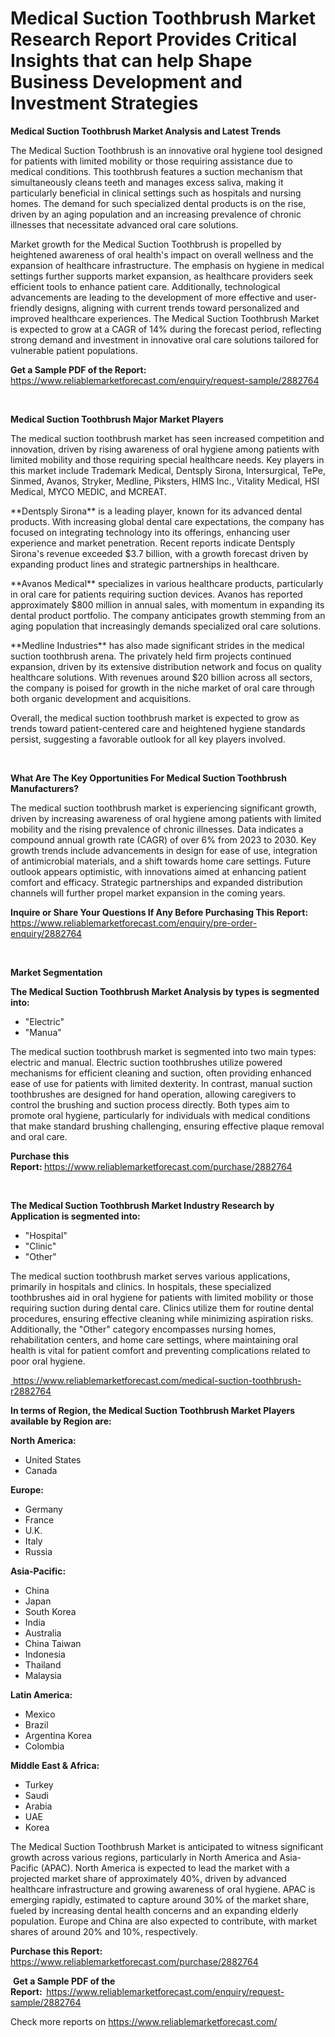 <p><h1>Medical Suction Toothbrush Market Research Report Provides Critical Insights that can help Shape Business Development and Investment Strategies</h1></p><p><strong>Medical Suction Toothbrush Market Analysis and Latest Trends</strong></p>
<p><p>The Medical Suction Toothbrush is an innovative oral hygiene tool designed for patients with limited mobility or those requiring assistance due to medical conditions. This toothbrush features a suction mechanism that simultaneously cleans teeth and manages excess saliva, making it particularly beneficial in clinical settings such as hospitals and nursing homes. The demand for such specialized dental products is on the rise, driven by an aging population and an increasing prevalence of chronic illnesses that necessitate advanced oral care solutions.</p><p>Market growth for the Medical Suction Toothbrush is propelled by heightened awareness of oral health's impact on overall wellness and the expansion of healthcare infrastructure. The emphasis on hygiene in medical settings further supports market expansion, as healthcare providers seek efficient tools to enhance patient care. Additionally, technological advancements are leading to the development of more effective and user-friendly designs, aligning with current trends toward personalized and improved healthcare experiences. The Medical Suction Toothbrush Market is expected to grow at a CAGR of 14% during the forecast period, reflecting strong demand and investment in innovative oral care solutions tailored for vulnerable patient populations.</p></p>
<p><strong>Get a Sample PDF of the Report:&nbsp;</strong> <a href="https://www.reliablemarketforecast.com/enquiry/request-sample/2882764?utm_campaign=3386&utm_medium=2&utm_source=Github&utm_content=ia&utm_term=13032025&utm_id=medical-suction-toothbrush">https://www.reliablemarketforecast.com/enquiry/request-sample/2882764</a></p>
<p>&nbsp;</p>
<p><strong>Medical Suction Toothbrush Major Market Players</strong></p>
<p><p>The medical suction toothbrush market has seen increased competition and innovation, driven by rising awareness of oral hygiene among patients with limited mobility and those requiring special healthcare needs. Key players in this market include Trademark Medical, Dentsply Sirona, Intersurgical, TePe, Sinmed, Avanos, Stryker, Medline, Piksters, HIMS Inc., Vitality Medical, HSI Medical, MYCO MEDIC, and MCREAT.</p><p>**Dentsply Sirona** is a leading player, known for its advanced dental products. With increasing global dental care expectations, the company has focused on integrating technology into its offerings, enhancing user experience and market penetration. Recent reports indicate Dentsply Sirona's revenue exceeded $3.7 billion, with a growth forecast driven by expanding product lines and strategic partnerships in healthcare.</p><p>**Avanos Medical** specializes in various healthcare products, particularly in oral care for patients requiring suction devices. Avanos has reported approximately $800 million in annual sales, with momentum in expanding its dental product portfolio. The company anticipates growth stemming from an aging population that increasingly demands specialized oral care solutions.</p><p>**Medline Industries** has also made significant strides in the medical suction toothbrush arena. The privately held firm projects continued expansion, driven by its extensive distribution network and focus on quality healthcare solutions. With revenues around $20 billion across all sectors, the company is poised for growth in the niche market of oral care through both organic development and acquisitions.</p><p>Overall, the medical suction toothbrush market is expected to grow as trends toward patient-centered care and heightened hygiene standards persist, suggesting a favorable outlook for all key players involved.</p></p>
<p>&nbsp;</p>
<p><strong>What Are The Key Opportunities For Medical Suction Toothbrush Manufacturers?</strong></p>
<p><p>The medical suction toothbrush market is experiencing significant growth, driven by increasing awareness of oral hygiene among patients with limited mobility and the rising prevalence of chronic illnesses. Data indicates a compound annual growth rate (CAGR) of over 6% from 2023 to 2030. Key growth trends include advancements in design for ease of use, integration of antimicrobial materials, and a shift towards home care settings. Future outlook appears optimistic, with innovations aimed at enhancing patient comfort and efficacy. Strategic partnerships and expanded distribution channels will further propel market expansion in the coming years.</p></p>
<p><strong>Inquire or Share Your Questions If Any Before Purchasing This Report:</strong> <a href="https://www.reliablemarketforecast.com/enquiry/pre-order-enquiry/2882764?utm_campaign=3386&utm_medium=2&utm_source=Github&utm_content=ia&utm_term=13032025&utm_id=medical-suction-toothbrush">https://www.reliablemarketforecast.com/enquiry/pre-order-enquiry/2882764</a></p>
<p>&nbsp;</p>
<p><strong>Market Segmentation</strong></p>
<p><strong>The Medical Suction Toothbrush Market Analysis by types is segmented into:</strong></p>
<p><ul><li>"Electric"</li><li>"Manua"</li></ul></p>
<p><p>The medical suction toothbrush market is segmented into two main types: electric and manual. Electric suction toothbrushes utilize powered mechanisms for efficient cleaning and suction, often providing enhanced ease of use for patients with limited dexterity. In contrast, manual suction toothbrushes are designed for hand operation, allowing caregivers to control the brushing and suction process directly. Both types aim to promote oral hygiene, particularly for individuals with medical conditions that make standard brushing challenging, ensuring effective plaque removal and oral care.</p></p>
<p><strong>Purchase this Report:&nbsp;</strong><a href="https://www.reliablemarketforecast.com/purchase/2882764?utm_campaign=3386&utm_medium=2&utm_source=Github&utm_content=ia&utm_term=13032025&utm_id=medical-suction-toothbrush">https://www.reliablemarketforecast.com/purchase/2882764</a></p>
<p>&nbsp;</p>
<p><strong>The Medical Suction Toothbrush Market Industry Research by Application is segmented into:</strong></p>
<p><ul><li>"Hospital"</li><li>"Clinic"</li><li>"Other"</li></ul></p>
<p><p>The medical suction toothbrush market serves various applications, primarily in hospitals and clinics. In hospitals, these specialized toothbrushes aid in oral hygiene for patients with limited mobility or those requiring suction during dental care. Clinics utilize them for routine dental procedures, ensuring effective cleaning while minimizing aspiration risks. Additionally, the "Other" category encompasses nursing homes, rehabilitation centers, and home care settings, where maintaining oral health is vital for patient comfort and preventing complications related to poor oral hygiene.</p></p>
<p><a href="https://www.reliablemarketforecast.com/medical-suction-toothbrush-r2882764?utm_campaign=3386&utm_medium=2&utm_source=Github&utm_content=ia&utm_term=13032025&utm_id=medical-suction-toothbrush">&nbsp;https://www.reliablemarketforecast.com/medical-suction-toothbrush-r2882764</a></p>
<p><strong>In terms of Region, the Medical Suction Toothbrush Market Players available by Region are:</strong></p>
<p>
    <p> <strong> North America: </strong>
        <ul>
            <li>United States</li>
            <li>Canada</li>
        </ul>
        </p> 
    <p> <strong> Europe: </strong>
        <ul>
            <li>Germany</li>
            <li>France</li>
            <li>U.K.</li>
            <li>Italy</li>
            <li>Russia</li>
        </ul>
        </p> 
    <p> <strong> Asia-Pacific: </strong>
        <ul>
            <li>China</li>
            <li>Japan</li>
            <li>South Korea</li>
            <li>India</li>
            <li>Australia</li>
            <li>China Taiwan</li>
            <li>Indonesia</li>
            <li>Thailand</li>
            <li>Malaysia</li>
        </ul>
        </p> 
    <p> <strong> Latin America: </strong>
        <ul>
            <li>Mexico</li>
            <li>Brazil</li>
            <li>Argentina Korea</li>
            <li>Colombia</li>
        </ul>
        </p> 
    <p> <strong> Middle East & Africa: </strong>
        <ul>
            <li>Turkey</li>
            <li>Saudi</li>
            <li>Arabia</li>
            <li>UAE</li>
            <li>Korea</li>
        </ul>
    </p>
    </p>
<p><p>The Medical Suction Toothbrush Market is anticipated to witness significant growth across various regions, particularly in North America and Asia-Pacific (APAC). North America is expected to lead the market with a projected market share of approximately 40%, driven by advanced healthcare infrastructure and growing awareness of oral hygiene. APAC is emerging rapidly, estimated to capture around 30% of the market share, fueled by increasing dental health concerns and an expanding elderly population. Europe and China are also expected to contribute, with market shares of around 20% and 10%, respectively.</p></p>
<p><strong>Purchase this Report: </strong><a href="https://www.reliablemarketforecast.com/purchase/2882764?utm_campaign=3386&utm_medium=2&utm_source=Github&utm_content=ia&utm_term=13032025&utm_id=medical-suction-toothbrush">https://www.reliablemarketforecast.com/purchase/2882764</a></p>
<p>&nbsp;<strong>Get a Sample PDF of the Report:&nbsp;&nbsp;</strong><a href="https://www.reliablemarketforecast.com/enquiry/request-sample/2882764?utm_campaign=3386&utm_medium=2&utm_source=Github&utm_content=ia&utm_term=13032025&utm_id=medical-suction-toothbrush">https://www.reliablemarketforecast.com/enquiry/request-sample/2882764</a></p>
<p><strong></strong></p>
<p>Check more reports on <a href="https://www.reliablemarketforecast.com/?utm_campaign=3386&utm_medium=2&utm_source=Github&utm_content=ia&utm_term=13032025&utm_id=medical-suction-toothbrush">https://www.reliablemarketforecast.com/</a></p>
